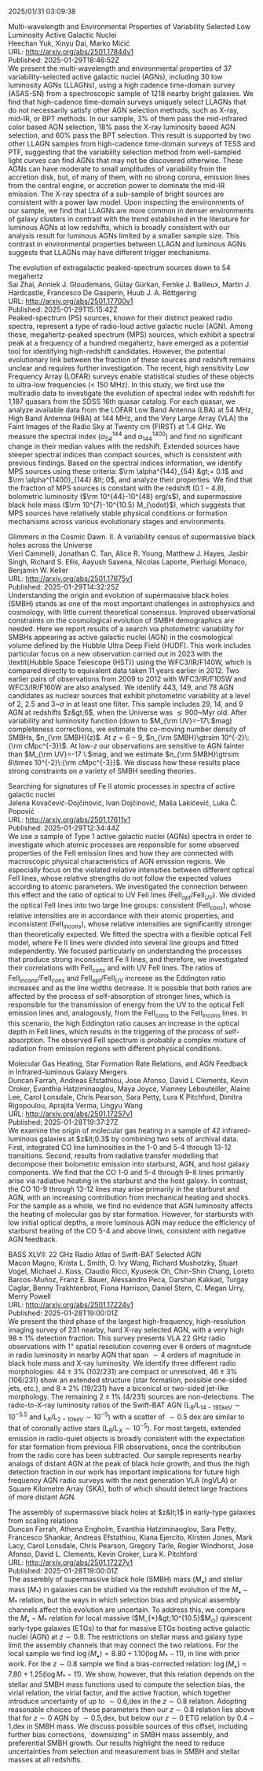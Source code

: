 2025/01/31 03:09:38  

Multi-wavelength and Environmental Properties of Variability Selected
  Low Luminosity Active Galactic Nuclei  
Heechan Yuk, Xinyu Dai, Marko Mićić  
URL: http://arxiv.org/abs/2501.17844v1  
Published: 2025-01-29T18:46:52Z  
  We present the multi-wavelength and environmental properties of 37 variability-selected active galactic nuclei (AGNs), including 30 low luminosity AGNs (LLAGNs), using a high cadence time-domain survey (ASAS-SN) from a spectroscopic sample of 1218 nearby bright galaxies. We find that high-cadence time-domain surveys uniquely select LLAGNs that do not necessarily satisfy other AGN selection methods, such as X-ray, mid-IR, or BPT methods. In our sample, 3% of them pass the mid-infrared color based AGN selection, 18% pass the X-ray luminosity based AGN selection, and 60% pass the BPT selection. This result is supported by two other LLAGN samples from high-cadence time-domain surveys of TESS and PTF, suggesting that the variability selection method from well-sampled light curves can find AGNs that may not be discovered otherwise. These AGNs can have moderate to small amplitudes of variability from the accretion disk, but, of many of them, with no strong corona, emission lines from the central engine, or accretion power to dominate the mid-IR emission. The X-ray spectra of a sub-sample of bright sources are consistent with a power law model. Upon inspecting the environments of our sample, we find that LLAGNs are more common in denser environments of galaxy clusters in contrast with the trend established in the literature for luminous AGNs at low redshifts, which is broadly consistent with our analysis result for luminous AGNs limited by a smaller sample size. This contrast in environmental properties between LLAGN and luminous AGNs suggests that LLAGNs may have different trigger mechanisms.   

The evolution of extragalactic peaked-spectrum sources down to 54
  megahertz  
Sai Zhai, Anniek J. Gloudemans, Gülay Gürkan, Femke J. Ballieux, Martin J. Hardcastle, Francesco De Gasperin, Huub J. A. Röttgering  
URL: http://arxiv.org/abs/2501.17700v1  
Published: 2025-01-29T15:15:42Z  
  Peaked-spectrum (PS) sources, known for their distinct peaked radio spectra, represent a type of radio-loud active galactic nuclei (AGN). Among these, megahertz-peaked spectrum (MPS) sources, which exhibit a spectral peak at a frequency of a hundred megahertz, have emerged as a potential tool for identifying high-redshift candidates. However, the potential evolutionary link between the fraction of these sources and redshift remains unclear and requires further investigation. The recent, high sensitivity Low Frequency Array (LOFAR) surveys enable statistical studies of these objects to ultra-low frequencies (&lt; 150 MHz). In this study, we first use the multiradio data to investigate the evolution of spectral index with redshift for 1,187 quasars from the SDSS 16th quasar catalog. For each quasar, we analyze available data from the LOFAR Low Band Antenna (LBA) at 54 MHz, High Band Antenna (HBA) at 144 MHz, and the Very Large Array (VLA) the Faint Images of the Radio Sky at Twenty cm (FIRST) at 1.4 GHz. We measure the spectral index ($\alpha^{144}_{54}$ and $\alpha^{1400}_{144}$) and find no significant change in their median values with the redshift. Extended sources have steeper spectral indices than compact sources, which is consistent with previous findings. Based on the spectral indices information, we identify MPS sources using these criteria: $\rm \alpha^{144}_{54} &gt;= 0.1$ and $\rm \alpha^{1400}_{144} &lt; 0$, and analyze their properties. We find that the fraction of MPS sources is constant with the redshift ($0.1-4.8$), bolometric luminosity ($\rm 10^{44}-10^{48} erg/s$), and supermassive black hole mass ($\rm 10^{7}-10^{10.5} M_{\odot}$), which suggests that MPS sources have relatively stable physical conditions or formation mechanisms across various evolutionary stages and environments.   

Glimmers in the Cosmic Dawn. II. A variability census of supermassive
  black holes across the Universe  
Vieri Cammelli, Jonathan C. Tan, Alice R. Young, Matthew J. Hayes, Jasbir Singh, Richard S. Ellis, Aayush Saxena, Nicolas Laporte, Pierluigi Monaco, Benjamin W. Keller  
URL: http://arxiv.org/abs/2501.17675v1  
Published: 2025-01-29T14:32:25Z  
  Understanding the origin and evolution of supermassive black holes (SMBH) stands as one of the most important challenges in astrophysics and cosmology, with little current theoretical consensus. Improved observational constraints on the cosmological evolution of SMBH demographics are needed. Here we report results of a search via photometric variability for SMBHs appearing as active galactic nuclei (AGN) in the cosmological volume defined by the Hubble Ultra Deep Field (HUDF). This work includes particular focus on a new observation carried out in 2023 with the \textit{Hubble Space Telescope (HST)} using the WFC3/IR/F140W, which is compared directly to equivalent data taken 11 years earlier in 2012. Two earlier pairs of observations from 2009 to 2012 with WFC3/IR/F105W and WFC3/IR/F160W are also analysed. We identify 443, 149, and 78 AGN candidates as nuclear sources that exhibit photometric variability at a level of 2, 2.5 and 3~$\sigma$ in at least one filter. This sample includes 29, 14, and 9 AGN at redshifts $z&gt;6$, when the Universe was $\lesssim900$~Myr old. After variability and luminosity function (down to $M_{\rm UV}=-17\:$mag) completeness corrections, we estimate the co-moving number density of SMBHs, $n_{\rm SMBH}(z)$. At $z = 6 - 9$, $n_{\rm SMBH}\gtrsim 10^{-2}\:{\rm cMpc^{-3}}$. At low-$z$ our observations are sensitive to AGN fainter than $M_{\rm UV}=-17 \:$mag, and we estimate $n_{\rm SMBH}\gtrsim 6\times 10^{-2}\:{\rm cMpc^{-3}}$. We discuss how these results place strong constraints on a variety of SMBH seeding theories.   

Searching for signatures of Fe II atomic processes in spectra of active
  galactic nuclei  
Jelena Kovačević-Dojčinović, Ivan Dojčinović, Maša Lakićević, Luka Č. Popović  
URL: http://arxiv.org/abs/2501.17611v1  
Published: 2025-01-29T12:34:44Z  
  We use a sample of Type 1 active galactic nuclei (AGNs) spectra in order to investigate which atomic processes are responsible for some observed properties of the FeII emission lines and how they are connected with macroscopic physical characteristics of AGN emission regions. We especially focus on the violated relative intensities between different optical FeII lines, whose relative strengths do not follow the expected values according to atomic parameters. We investigated the connection between this effect and the ratio of optical to UV FeII lines (FeII$_{opt}$/FeII$_{UV}$). We divided the optical FeII lines into two large line groups: consistent (FeII$_{cons}$), whose relative intensities are in accordance with their atomic properties, and inconsistent (FeII$_{incons}$), whose relative intensities are significantly stronger than theoretically expected. We fitted the spectra with a flexible optical FeII model, where Fe II lines were divided into several line groups and fitted independently. We focused particularly on understanding the processes that produce strong inconsistent Fe II lines, and therefore, we investigated their correlations with FeII$_{cons}$ and with UV FeII lines. The ratios of FeII$_{incons}$/FeII$_{cons}$ and FeII$_{opt}$/FeII$_{UV}$ increase as the Eddington ratio increases and as the line widths decrease. It is possible that both ratios are affected by the process of self-absorption of stronger lines, which is responsible for the transmission of energy from the UV to the optical FeII emission lines and, analogously, from the FeII$_{cons}$ to the FeII$_{incons}$ lines. In this scenario, the high Eddington ratio causes an increase in the optical depth in FeII lines, which results in the triggering of the process of self-absorption. The observed FeII spectrum is probably a complex mixture of radiation from emission regions with different physical conditions.   

Molecular Gas Heating, Star Formation Rate Relations, and AGN Feedback
  in Infrared-luminous Galaxy Mergers  
Duncan Farrah, Andreas Efstathiou, Jose Afonso, David L Clements, Kevin Croker, Evanthia Hatziminaoglou, Maya Joyce, Vianney Lebouteiller, Alaine Lee, Carol Lonsdale, Chris Pearson, Sara Petty, Lura K Pitchford, Dimitra Rigopoulou, Aprajita Verma, Lingyu Wang  
URL: http://arxiv.org/abs/2501.17257v1  
Published: 2025-01-28T19:37:27Z  
  We examine the origin of molecular gas heating in a sample of 42 infrared-luminous galaxies at $z&lt;0.3$ by combining two sets of archival data. First, integrated CO line luminosities in the 1-0 and 5-4 through 13-12 transitions. Second, results from radiative transfer modelling that decompose their bolometric emission into starburst, AGN, and host galaxy components. We find that the CO 1-0 and 5-4 through 9-8 lines primarily arise via radiative heating in the starburst and the host galaxy. In contrast, the CO 10-9 through 13-12 lines may arise primarily in the starburst and AGN, with an increasing contribution from mechanical heating and shocks. For the sample as a whole, we find no evidence that AGN luminosity affects the heating of molecular gas by star formation. However, for starbursts with low initial optical depths, a more luminous AGN may reduce the efficiency of starburst heating of the CO 5-4 and above lines, consistent with negative AGN feedback.   

BASS XLVII: 22 GHz Radio Atlas of Swift-BAT Selected AGN  
Macon Magno, Krista L. Smith, O. Ivy Wong, Richard Mushotzky, Stuart Vogel, Michael J. Koss, Claudio Ricci, Kyuseok Oh, Chin-Shin Chang, Loreto Barcos-Muñoz, Franz E. Bauer, Alessandro Peca, Darshan Kakkad, Turgay Caglar, Benny Trakhtenbrot, Fiona Harrison, Daniel Stern, C. Megan Urry, Merry Powell  
URL: http://arxiv.org/abs/2501.17224v1  
Published: 2025-01-28T19:00:01Z  
  We present the third phase of the largest high-frequency, high-resolution imaging survey of 231 nearby, hard X-ray selected AGN, with a very high $98 \pm 1\%$ detection fraction. This survey presents VLA 22 GHz radio observations with 1" spatial resolution covering over $6$ orders of magnitude in radio luminosity in nearby AGN that span $\sim4$ orders of magnitude in black hole mass and X-ray luminosity. We identify three different radio morphologies: $44 \pm 3\%$ (102/231) are compact or unresolved, $46 \pm 3\%$ (106/231) show an extended structure (star formation, possible one-sided jets, etc.), and $8 \pm 2\%$ (19/231) have a biconical or two-sided jet-like morphology. The remaining $2 \pm 1\%$ (4/231) sources are non-detections. The radio-to-X-ray luminosity ratios of the Swift-BAT AGN ($\text{L}_R/\text{L}_{14-195 \text{keV}} \sim 10^{-5.5}$ and $\text{L}_R/\text{L}_{2-10 \text{keV}} \sim 10^{-5}$) with a scatter of $\sim0.5$ dex are similar to that of coronally active stars ($\text{L}_R/\text{L}_X \sim 10^{-5}$). For most targets, extended emission in radio-quiet objects is broadly consistent with the expectation for star formation from previous FIR observations, once the contribution from the radio core has been subtracted. Our sample represents nearby analogs of distant AGN at the peak of black hole growth, and thus the high detection fraction in our work has important implications for future high frequency AGN radio surveys with the next generation VLA (ngVLA) or Square Kilometre Array (SKA), both of which should detect large fractions of more distant AGN.   

The assembly of supermassive black holes at $z&lt;1$ in early-type galaxies
  from scaling relations  
Duncan Farrah, Athena Engholm, Evanthia Hatziminaoglou, Sara Petty, Francesco Shankar, Andreas Efstathiou, Kiana Ejercito, Kirsten Jones, Mark Lacy, Carol Lonsdale, Chris Pearson, Gregory Tarle, Rogier Windhorst, Jose Afonso, David L. Clements, Kevin Croker, Lura K. Pitchford  
URL: http://arxiv.org/abs/2501.17227v1  
Published: 2025-01-28T19:00:01Z  
  The assembly of supermassive black hole (SMBH) mass ($M_{\bullet}$) and stellar mass ($M_{*}$) in galaxies can be studied via the redshift evolution of the $M_{\bullet}-M_{*}$ relation, but the ways in which selection bias and physical assembly channels affect this evolution are uncertain. To address this, we compare the $M_{\bullet}-M_{*}$ relation for local massive ($M_{*}&gt;10^{10.5}$M$_{\odot}$) quiescent early-type galaxies (ETGs) to that for massive ETGs hosting active galactic nuclei (AGN) at $z\sim0.8$. The restrictions on stellar mass and galaxy type limit the assembly channels that may connect the two relations. For the local sample we find $\log(M_{\bullet}) = 8.80 + 1.10(\log{M_{*}-11})$, in line with prior work. For the $z\sim0.8$ sample we find a bias-corrected relation: $\log(M_{\bullet}) = 7.80 + 1.25(\log{M_{*}-11})$. We show, however, that this relation depends on the stellar and SMBH mass functions used to compute the selection bias, the virial relation, the virial factor, and the active fraction, which together introduce uncertainty of up to $\sim0.6$\,dex in the $z\sim0.8$ relation. Adopting reasonable choices of these parameters then our $z\sim0.8$ relation lies above that for $z\sim0$ AGN by $\sim0.5$\,dex, but below our $z\sim0$ ETG relation by $0.4-1$\,dex in SMBH mass. We discuss possible sources of this offset, including further bias corrections, `downsizing" in SMBH mass assembly, and preferential SMBH growth. Our results highlight the need to reduce uncertainties from selection and measurement bias in SMBH and stellar masses at all redshifts.   

